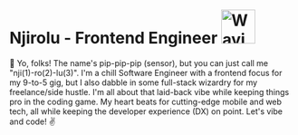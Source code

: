 # Njirolu - Frontend Engineer <img src="https://raw.githubusercontent.com/Tarikul-Islam-Anik/Animated-Fluent-Emojis/master/Emojis/Hand%20gestures/Waving%20Hand%20Medium-Light%20Skin%20Tone.png" alt="Waving Hand Medium-Light Skin Tone" width="60" height="60" />

🌿 Yo, folks! The name's pip-pip-pip (sensor), but you can just call me "nji(1)-ro(2)-lu(3)". I'm a chill Software Engineer with a frontend focus for my 9-to-5 gig, but I also dabble in some full-stack wizardry for my freelance/side hustle. I'm all about that laid-back vibe while keeping things pro in the coding game. My heart beats for cutting-edge mobile and web tech, all while keeping the developer experience (DX) on point. Let's vibe and code! ✌️
